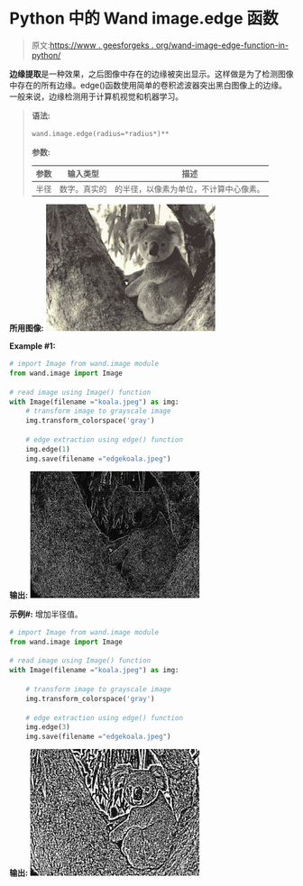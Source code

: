 # Python 中的 Wand image.edge 函数

> 原文:[https://www . geesforgeks . org/wand-image-edge-function-in-python/](https://www.geeksforgeeks.org/wand-image-edge-function-in-python/)

**边缘提取**是一种效果，之后图像中存在的边缘被突出显示。这样做是为了检测图像中存在的所有边缘。edge()函数使用简单的卷积滤波器突出黑白图像上的边缘。一般来说，边缘检测用于计算机视觉和机器学习。

> **语法:**
> 
> ```py
> wand.image.edge(radius=*radius*)** 
> ```
> 
> **参数:**
> 
> | 参数 | 输入类型 | 描述 |
> | --- | --- | --- |
> | 半径 | 数字。真实的 | 的半径，以像素为单位，不计算中心像素。 |

**所用图像:**
![](img/a1d5dabac07efe8de363e0c440a198d8.png)

**Example #1:**

```py
# import Image from wand.image module
from wand.image import Image

# read image using Image() function
with Image(filename ="koala.jpeg") as img:
    # transform image to grayscale image
    img.transform_colorspace('gray')

    # edge extraction using edge() function
    img.edge(1)
    img.save(filename ="edgekoala.jpeg")
```

**输出:**
![](img/f76642c66989a256a0bb4d9682861901.png)

**示例#:** 增加半径值。

```py
# import Image from wand.image module
from wand.image import Image

# read image using Image() function
with Image(filename ="koala.jpeg") as img:

    # transform image to grayscale image
    img.transform_colorspace('gray')

    # edge extraction using edge() function
    img.edge(3)
    img.save(filename ="edgekoala.jpeg")
```

**输出:**
![](img/f08585198479110da47e569ffc012550.png)
